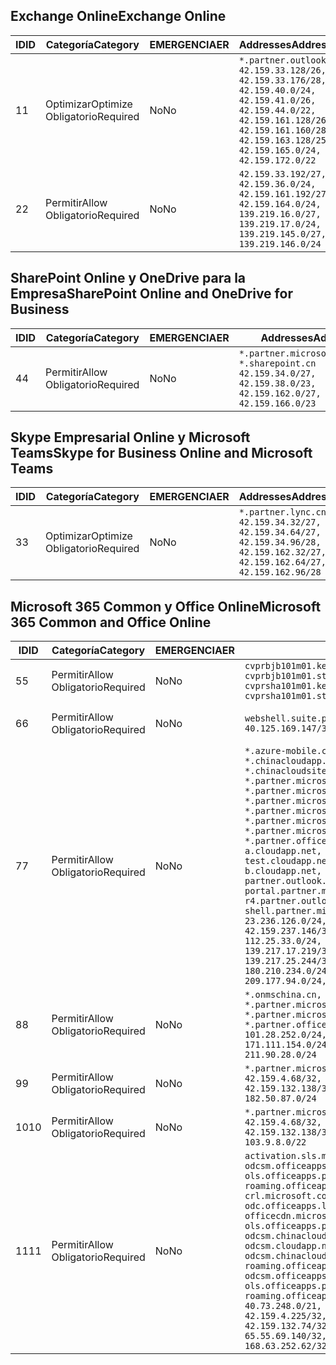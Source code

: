 <!--THIS FILE IS AUTOMATICALLY GENERATED. MANUAL CHANGES WILL BE OVERWRITTEN.-->
<!--Please contact the Office 365 Endpoints team with any questions.-->
<!--China endpoints version 2018073000-->
<!--File generated 2018-09-28 14:38:22.8626-->

## <a name="exchange-online"></a><span data-ttu-id="d2ff8-101">Exchange Online</span><span class="sxs-lookup"><span data-stu-id="d2ff8-101">Exchange Online</span></span>

<span data-ttu-id="d2ff8-102">ID</span><span class="sxs-lookup"><span data-stu-id="d2ff8-102">ID</span></span> | <span data-ttu-id="d2ff8-103">Categoría</span><span class="sxs-lookup"><span data-stu-id="d2ff8-103">Category</span></span> | <span data-ttu-id="d2ff8-104">EMERGENCIA</span><span class="sxs-lookup"><span data-stu-id="d2ff8-104">ER</span></span> | <span data-ttu-id="d2ff8-105">Addresses</span><span class="sxs-lookup"><span data-stu-id="d2ff8-105">Addresses</span></span> | <span data-ttu-id="d2ff8-106">Puertos</span><span class="sxs-lookup"><span data-stu-id="d2ff8-106">Ports</span></span>
-- | -------------------- | -- | --------------------------------------------------------------------------------------------------------------------------------------------------------------------------------------------------------- | ----------------
<span data-ttu-id="d2ff8-107">1</span><span class="sxs-lookup"><span data-stu-id="d2ff8-107">1</span></span> | <span data-ttu-id="d2ff8-108">Optimizar</span><span class="sxs-lookup"><span data-stu-id="d2ff8-108">Optimize</span></span><BR><span data-ttu-id="d2ff8-109">Obligatorio</span><span class="sxs-lookup"><span data-stu-id="d2ff8-109">Required</span></span> | <span data-ttu-id="d2ff8-110">No</span><span class="sxs-lookup"><span data-stu-id="d2ff8-110">No</span></span> | `*.partner.outlook.cn`<BR>`42.159.33.128/26, 42.159.33.176/28, 42.159.40.0/24, 42.159.41.0/26, 42.159.44.0/22, 42.159.161.128/26, 42.159.161.160/28, 42.159.163.128/25, 42.159.165.0/24, 42.159.172.0/22` | <span data-ttu-id="d2ff8-111">**TCP:** 443, 80</span><span class="sxs-lookup"><span data-stu-id="d2ff8-111">**TCP:** 443, 80</span></span>
<span data-ttu-id="d2ff8-112">2</span><span class="sxs-lookup"><span data-stu-id="d2ff8-112">2</span></span> | <span data-ttu-id="d2ff8-113">Permitir</span><span class="sxs-lookup"><span data-stu-id="d2ff8-113">Allow</span></span><BR><span data-ttu-id="d2ff8-114">Obligatorio</span><span class="sxs-lookup"><span data-stu-id="d2ff8-114">Required</span></span> | <span data-ttu-id="d2ff8-115">No</span><span class="sxs-lookup"><span data-stu-id="d2ff8-115">No</span></span> | `42.159.33.192/27, 42.159.36.0/24, 42.159.161.192/27, 42.159.164.0/24, 139.219.16.0/27, 139.219.17.0/24, 139.219.145.0/27, 139.219.146.0/24` | <span data-ttu-id="d2ff8-116">**TCP:** 443, 80</span><span class="sxs-lookup"><span data-stu-id="d2ff8-116">**TCP:** 443, 80</span></span>

## <a name="sharepoint-online-and-onedrive-for-business"></a><span data-ttu-id="d2ff8-117">SharePoint Online y OneDrive para la Empresa</span><span class="sxs-lookup"><span data-stu-id="d2ff8-117">SharePoint Online and OneDrive for Business</span></span>

<span data-ttu-id="d2ff8-118">ID</span><span class="sxs-lookup"><span data-stu-id="d2ff8-118">ID</span></span> | <span data-ttu-id="d2ff8-119">Categoría</span><span class="sxs-lookup"><span data-stu-id="d2ff8-119">Category</span></span> | <span data-ttu-id="d2ff8-120">EMERGENCIA</span><span class="sxs-lookup"><span data-stu-id="d2ff8-120">ER</span></span> | <span data-ttu-id="d2ff8-121">Addresses</span><span class="sxs-lookup"><span data-stu-id="d2ff8-121">Addresses</span></span> | <span data-ttu-id="d2ff8-122">Puertos</span><span class="sxs-lookup"><span data-stu-id="d2ff8-122">Ports</span></span>
-- | ----------------- | -- | --------------------------------------------------------------------------------------------------------------------- | ----------------
<span data-ttu-id="d2ff8-123">4</span><span class="sxs-lookup"><span data-stu-id="d2ff8-123">4</span></span> | <span data-ttu-id="d2ff8-124">Permitir</span><span class="sxs-lookup"><span data-stu-id="d2ff8-124">Allow</span></span><BR><span data-ttu-id="d2ff8-125">Obligatorio</span><span class="sxs-lookup"><span data-stu-id="d2ff8-125">Required</span></span> | <span data-ttu-id="d2ff8-126">No</span><span class="sxs-lookup"><span data-stu-id="d2ff8-126">No</span></span> | `*.partner.microsoftonline.cn, *.sharepoint.cn`<BR>`42.159.34.0/27, 42.159.38.0/23, 42.159.162.0/27, 42.159.166.0/23` | <span data-ttu-id="d2ff8-127">**TCP:** 443, 80</span><span class="sxs-lookup"><span data-stu-id="d2ff8-127">**TCP:** 443, 80</span></span>

## <a name="skype-for-business-online-and-microsoft-teams"></a><span data-ttu-id="d2ff8-128">Skype Empresarial Online y Microsoft Teams</span><span class="sxs-lookup"><span data-stu-id="d2ff8-128">Skype for Business Online and Microsoft Teams</span></span>

<span data-ttu-id="d2ff8-129">ID</span><span class="sxs-lookup"><span data-stu-id="d2ff8-129">ID</span></span> | <span data-ttu-id="d2ff8-130">Categoría</span><span class="sxs-lookup"><span data-stu-id="d2ff8-130">Category</span></span> | <span data-ttu-id="d2ff8-131">EMERGENCIA</span><span class="sxs-lookup"><span data-stu-id="d2ff8-131">ER</span></span> | <span data-ttu-id="d2ff8-132">Addresses</span><span class="sxs-lookup"><span data-stu-id="d2ff8-132">Addresses</span></span> | <span data-ttu-id="d2ff8-133">Puertos</span><span class="sxs-lookup"><span data-stu-id="d2ff8-133">Ports</span></span>
-- | -------------------- | -- | -------------------------------------------------------------------------------------------------------------------------------- | ----------------
<span data-ttu-id="d2ff8-134">3</span><span class="sxs-lookup"><span data-stu-id="d2ff8-134">3</span></span> | <span data-ttu-id="d2ff8-135">Optimizar</span><span class="sxs-lookup"><span data-stu-id="d2ff8-135">Optimize</span></span><BR><span data-ttu-id="d2ff8-136">Obligatorio</span><span class="sxs-lookup"><span data-stu-id="d2ff8-136">Required</span></span> | <span data-ttu-id="d2ff8-137">No</span><span class="sxs-lookup"><span data-stu-id="d2ff8-137">No</span></span> | `*.partner.lync.cn`<BR>`42.159.34.32/27, 42.159.34.64/27, 42.159.34.96/28, 42.159.162.32/27, 42.159.162.64/27, 42.159.162.96/28` | <span data-ttu-id="d2ff8-138">**TCP:** 443, 80</span><span class="sxs-lookup"><span data-stu-id="d2ff8-138">**TCP:** 443, 80</span></span>

## <a name="microsoft-365-common-and-office-online"></a><span data-ttu-id="d2ff8-139">Microsoft 365 Common y Office Online</span><span class="sxs-lookup"><span data-stu-id="d2ff8-139">Microsoft 365 Common and Office Online</span></span>

<span data-ttu-id="d2ff8-140">ID</span><span class="sxs-lookup"><span data-stu-id="d2ff8-140">ID</span></span> | <span data-ttu-id="d2ff8-141">Categoría</span><span class="sxs-lookup"><span data-stu-id="d2ff8-141">Category</span></span> | <span data-ttu-id="d2ff8-142">EMERGENCIA</span><span class="sxs-lookup"><span data-stu-id="d2ff8-142">ER</span></span> | <span data-ttu-id="d2ff8-143">Addresses</span><span class="sxs-lookup"><span data-stu-id="d2ff8-143">Addresses</span></span> | <span data-ttu-id="d2ff8-144">Puertos</span><span class="sxs-lookup"><span data-stu-id="d2ff8-144">Ports</span></span>
-- | ----------------- | -- | ---------------------------------------------------------------------------------------------------------------------------------------------------------------------------------------------------------------------------------------------------------------------------------------------------------------------------------------------------------------------------------------------------------------------------------------------------------------------------------------------------------------------------------------------------------------------------------------------------------------------------------------------------------------------------------------------------------------------------------------------------------------------------------------------------------------------------------------------------------------------------------------------------------------------------------------------------------------------------------------------------------------------------------------------------------------------------------- | ----------------
<span data-ttu-id="d2ff8-145">5</span><span class="sxs-lookup"><span data-stu-id="d2ff8-145">5</span></span> | <span data-ttu-id="d2ff8-146">Permitir</span><span class="sxs-lookup"><span data-stu-id="d2ff8-146">Allow</span></span><BR><span data-ttu-id="d2ff8-147">Obligatorio</span><span class="sxs-lookup"><span data-stu-id="d2ff8-147">Required</span></span> | <span data-ttu-id="d2ff8-148">No</span><span class="sxs-lookup"><span data-stu-id="d2ff8-148">No</span></span> | `cvprbjb101m01.keydelivery.mediaservices.chinacloudapi.cn, cvprbjb101m01.streaming.mediaservices.chinacloudapi.cn, cvprsha101m01.keydelivery.mediaservices.chinacloudapi.cn, cvprsha101m01.streaming.mediaservices.chinacloudapi.cn` | <span data-ttu-id="d2ff8-149">**TCP:** 443, 80</span><span class="sxs-lookup"><span data-stu-id="d2ff8-149">**TCP:** 443, 80</span></span>
<span data-ttu-id="d2ff8-150">6</span><span class="sxs-lookup"><span data-stu-id="d2ff8-150">6</span></span> | <span data-ttu-id="d2ff8-151">Permitir</span><span class="sxs-lookup"><span data-stu-id="d2ff8-151">Allow</span></span><BR><span data-ttu-id="d2ff8-152">Obligatorio</span><span class="sxs-lookup"><span data-stu-id="d2ff8-152">Required</span></span> | <span data-ttu-id="d2ff8-153">No</span><span class="sxs-lookup"><span data-stu-id="d2ff8-153">No</span></span> | `webshell.suite.partner.microsoftonline.cn`<BR>`40.125.169.147/32, 42.159.201.24/32` | <span data-ttu-id="d2ff8-154">**TCP:** 443, 80</span><span class="sxs-lookup"><span data-stu-id="d2ff8-154">**TCP:** 443, 80</span></span>
<span data-ttu-id="d2ff8-155">7</span><span class="sxs-lookup"><span data-stu-id="d2ff8-155">7</span></span> | <span data-ttu-id="d2ff8-156">Permitir</span><span class="sxs-lookup"><span data-stu-id="d2ff8-156">Allow</span></span><BR><span data-ttu-id="d2ff8-157">Obligatorio</span><span class="sxs-lookup"><span data-stu-id="d2ff8-157">Required</span></span> | <span data-ttu-id="d2ff8-158">No</span><span class="sxs-lookup"><span data-stu-id="d2ff8-158">No</span></span> | `*.azure-mobile.cn, *.chinacloudapi.cn, *.chinacloudapp.cn, *.chinacloud-mobile.cn, *.chinacloudsites.cn, *.partner.microsoftonline-m.cn, *.partner.microsoftonline-m.net.cn, *.partner.microsoftonline-m-i.cn, *.partner.microsoftonline-m-i.net.cn, *.partner.microsoftonline-p.net.cn, *.partner.microsoftonline-p-i.cn, *.partner.microsoftonline-p-i.net.cn, *.partner.officewebapps.cn, *.windowsazure.cn, aadg-bjb-a.cloudapp.net, aadg-bjb-b.cloudapp.net, aadg-bjb-test.cloudapp.net, aadg-sha-a.cloudapp.net, aadg-sha-b.cloudapp.net, aadg-sha-test.cloudapp.net, partner.outlook.cn, portal.partner.microsoftonline.cdnsvc.com, r4.partner.outlook.cn, shell.partner.microsoftonline.cdnsvc.com`<BR>`23.236.126.0/24, 42.159.224.122/32, 42.159.233.91/32, 42.159.237.146/32, 42.159.238.120/32, 58.68.168.0/24, 112.25.33.0/24, 123.150.49.0/24, 125.65.247.0/24, 139.217.17.219/32, 139.217.19.156/32, 139.217.21.3/32, 139.217.25.244/32, 171.107.84.0/24, 180.210.232.0/24, 180.210.234.0/24, 209.177.86.0/24, 209.177.90.0/24, 209.177.94.0/24, 222.161.226.0/24` | <span data-ttu-id="d2ff8-159">**TCP:** 443, 80</span><span class="sxs-lookup"><span data-stu-id="d2ff8-159">**TCP:** 443, 80</span></span>
<span data-ttu-id="d2ff8-160">8</span><span class="sxs-lookup"><span data-stu-id="d2ff8-160">8</span></span> | <span data-ttu-id="d2ff8-161">Permitir</span><span class="sxs-lookup"><span data-stu-id="d2ff8-161">Allow</span></span><BR><span data-ttu-id="d2ff8-162">Obligatorio</span><span class="sxs-lookup"><span data-stu-id="d2ff8-162">Required</span></span> | <span data-ttu-id="d2ff8-163">No</span><span class="sxs-lookup"><span data-stu-id="d2ff8-163">No</span></span> | `*.onmschina.cn, *.partner.microsoftonline.net.cn, *.partner.microsoftonline-i.cn, *.partner.microsoftonline-i.net.cn, *.partner.office365.cn`<BR>`101.28.252.0/24, 115.231.150.0/24, 123.235.32.0/24, 171.111.154.0/24, 175.6.10.0/24, 180.210.229.0/24, 211.90.28.0/24` | <span data-ttu-id="d2ff8-164">**TCP:** 443, 80</span><span class="sxs-lookup"><span data-stu-id="d2ff8-164">**TCP:** 443, 80</span></span>
<span data-ttu-id="d2ff8-165">9</span><span class="sxs-lookup"><span data-stu-id="d2ff8-165">9</span></span> | <span data-ttu-id="d2ff8-166">Permitir</span><span class="sxs-lookup"><span data-stu-id="d2ff8-166">Allow</span></span><BR><span data-ttu-id="d2ff8-167">Obligatorio</span><span class="sxs-lookup"><span data-stu-id="d2ff8-167">Required</span></span> | <span data-ttu-id="d2ff8-168">No</span><span class="sxs-lookup"><span data-stu-id="d2ff8-168">No</span></span> | `*.partner.microsoftonline-p.cn`<BR>`42.159.4.68/32, 42.159.4.200/32, 42.159.7.156/32, 42.159.132.138/32, 42.159.133.17/32, 42.159.135.78/32, 182.50.87.0/24` | <span data-ttu-id="d2ff8-169">**TCP:** 443, 80</span><span class="sxs-lookup"><span data-stu-id="d2ff8-169">**TCP:** 443, 80</span></span>
<span data-ttu-id="d2ff8-170">10</span><span class="sxs-lookup"><span data-stu-id="d2ff8-170">10</span></span> | <span data-ttu-id="d2ff8-171">Permitir</span><span class="sxs-lookup"><span data-stu-id="d2ff8-171">Allow</span></span><BR><span data-ttu-id="d2ff8-172">Obligatorio</span><span class="sxs-lookup"><span data-stu-id="d2ff8-172">Required</span></span> | <span data-ttu-id="d2ff8-173">No</span><span class="sxs-lookup"><span data-stu-id="d2ff8-173">No</span></span> | `*.partner.microsoftonline.cn`<BR>`42.159.4.68/32, 42.159.4.200/32, 42.159.7.156/32, 42.159.132.138/32, 42.159.133.17/32, 42.159.135.78/32, 103.9.8.0/22` | <span data-ttu-id="d2ff8-174">**TCP:** 443, 80</span><span class="sxs-lookup"><span data-stu-id="d2ff8-174">**TCP:** 443, 80</span></span>
<span data-ttu-id="d2ff8-175">11</span><span class="sxs-lookup"><span data-stu-id="d2ff8-175">11</span></span> | <span data-ttu-id="d2ff8-176">Permitir</span><span class="sxs-lookup"><span data-stu-id="d2ff8-176">Allow</span></span><BR><span data-ttu-id="d2ff8-177">Obligatorio</span><span class="sxs-lookup"><span data-stu-id="d2ff8-177">Required</span></span> | <span data-ttu-id="d2ff8-178">No</span><span class="sxs-lookup"><span data-stu-id="d2ff8-178">No</span></span> | `activation.sls.microsoft.com, bjb-odcsm.officeapps.partner.office365.cn, bjb-ols.officeapps.partner.office365.cn, bjb-roaming.officeapps.partner.office365.cn, crl.microsoft.com, dnsmop.chinacloudapp.cn, odc.officeapps.live.com, office15client.microsoft.com, officecdn.microsoft.com, ols.officeapps.partner.office365.cn, osi-prod-bjb01-odcsm.chinacloudapp.cn, osiprod-scus01-odcsm.cloudapp.net, osi-prod-sha01-odcsm.chinacloudapp.cn, roaming.officeapps.partner.office365.cn, sha-odcsm.officeapps.partner.office365.cn, sha-ols.officeapps.partner.office365.cn, sha-roaming.officeapps.partner.office365.cn`<BR>`40.73.248.0/21, 42.159.4.45/32, 42.159.4.50/32, 42.159.4.225/32, 42.159.7.13/32, 42.159.132.73/32, 42.159.132.74/32, 42.159.132.75/32, 65.52.98.231/32, 65.55.69.140/32, 65.55.227.140/32, 70.37.81.47/32, 168.63.252.62/32` | <span data-ttu-id="d2ff8-179">**TCP:** 443, 80</span><span class="sxs-lookup"><span data-stu-id="d2ff8-179">**TCP:** 443, 80</span></span>
